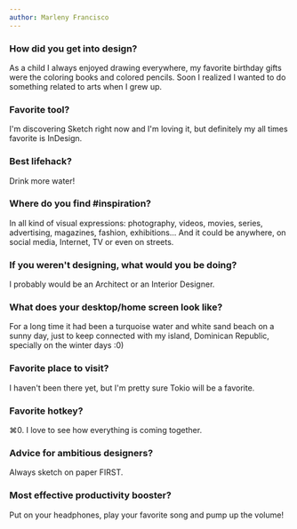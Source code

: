 ```yaml
---
author: Marleny Francisco
---
```


### How did you get into design?

As a child I always enjoyed drawing everywhere, my favorite birthday gifts were the coloring books and colored pencils. Soon I realized I wanted to do something related to arts when I grew up.

### Favorite tool?

I'm discovering Sketch right now and I'm loving it, but definitely my all times favorite is InDesign.

### Best lifehack?

Drink more water!

### Where do you find #inspiration?

In all kind of visual expressions: photography, videos, movies, series, advertising, magazines, fashion, exhibitions... And it could be anywhere, on social media, Internet, TV or even on streets.

### If you weren't designing, what would you be doing?

I probably would be an Architect or an Interior Designer.

### What does your desktop/home screen look like?

For a long time it had been a turquoise water and white sand beach on a sunny day, just to keep connected with my island, Dominican Republic, specially on the winter days :0)

### Favorite place to visit?

I haven't been there yet, but I'm pretty sure Tokio will be a favorite.

### Favorite hotkey?

⌘0. I love to see how everything is coming together.

### Advice for ambitious designers?

Always sketch on paper FIRST.

### Most effective productivity booster?

Put on your headphones, play your favorite song and pump up the volume!

